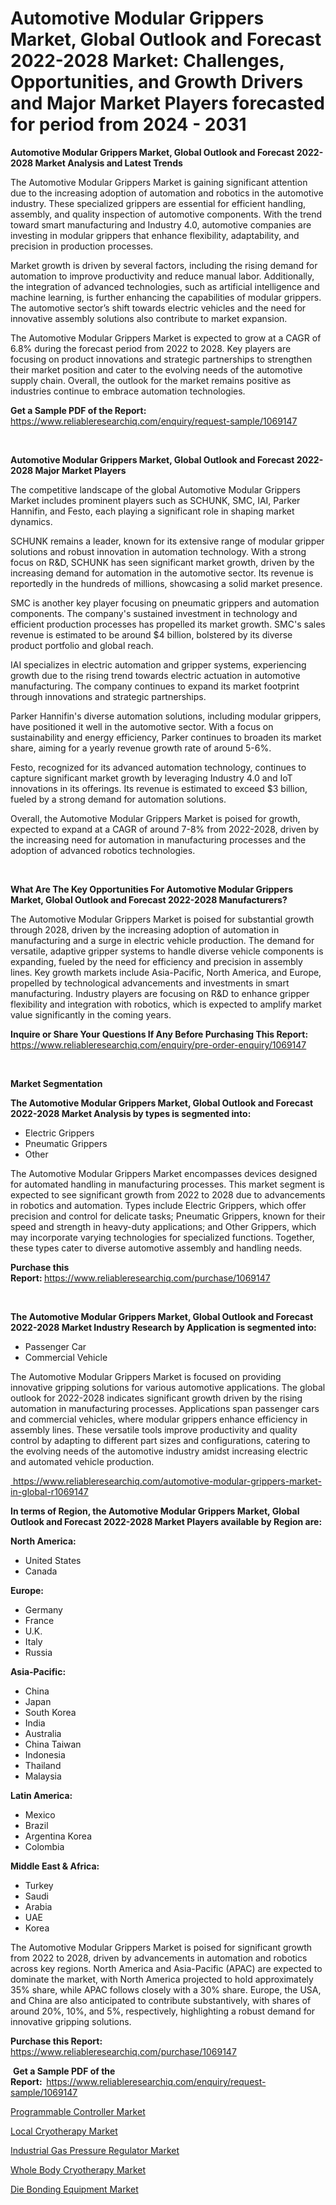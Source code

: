 <p><h1>Automotive Modular Grippers Market, Global Outlook and Forecast 2022-2028 Market: Challenges, Opportunities, and Growth Drivers and Major Market Players forecasted for period from 2024 - 2031</h1></p><p><strong>Automotive Modular Grippers Market, Global Outlook and Forecast 2022-2028 Market Analysis and Latest Trends</strong></p>
<p><p>The Automotive Modular Grippers Market is gaining significant attention due to the increasing adoption of automation and robotics in the automotive industry. These specialized grippers are essential for efficient handling, assembly, and quality inspection of automotive components. With the trend toward smart manufacturing and Industry 4.0, automotive companies are investing in modular grippers that enhance flexibility, adaptability, and precision in production processes.</p><p>Market growth is driven by several factors, including the rising demand for automation to improve productivity and reduce manual labor. Additionally, the integration of advanced technologies, such as artificial intelligence and machine learning, is further enhancing the capabilities of modular grippers. The automotive sector’s shift towards electric vehicles and the need for innovative assembly solutions also contribute to market expansion.</p><p>The Automotive Modular Grippers Market is expected to grow at a CAGR of 6.8% during the forecast period from 2022 to 2028. Key players are focusing on product innovations and strategic partnerships to strengthen their market position and cater to the evolving needs of the automotive supply chain. Overall, the outlook for the market remains positive as industries continue to embrace automation technologies.</p></p>
<p><strong>Get a Sample PDF of the Report:&nbsp;</strong> <a href="https://www.reliableresearchiq.com/enquiry/request-sample/1069147?utm_campaign=123&utm_medium=2&utm_source=Github&utm_content=ia&utm_term=17112024&utm_id=automotive-modular-grippers-market-global-outlook-and-forecast-2022-2028">https://www.reliableresearchiq.com/enquiry/request-sample/1069147</a></p>
<p>&nbsp;</p>
<p><strong>Automotive Modular Grippers Market, Global Outlook and Forecast 2022-2028 Major Market Players</strong></p>
<p><p>The competitive landscape of the global Automotive Modular Grippers Market includes prominent players such as SCHUNK, SMC, IAI, Parker Hannifin, and Festo, each playing a significant role in shaping market dynamics.</p><p>SCHUNK remains a leader, known for its extensive range of modular gripper solutions and robust innovation in automation technology. With a strong focus on R&D, SCHUNK has seen significant market growth, driven by the increasing demand for automation in the automotive sector. Its revenue is reportedly in the hundreds of millions, showcasing a solid market presence.</p><p>SMC is another key player focusing on pneumatic grippers and automation components. The company's sustained investment in technology and efficient production processes has propelled its market growth. SMC's sales revenue is estimated to be around $4 billion, bolstered by its diverse product portfolio and global reach.</p><p>IAI specializes in electric automation and gripper systems, experiencing growth due to the rising trend towards electric actuation in automotive manufacturing. The company continues to expand its market footprint through innovations and strategic partnerships.</p><p>Parker Hannifin's diverse automation solutions, including modular grippers, have positioned it well in the automotive sector. With a focus on sustainability and energy efficiency, Parker continues to broaden its market share, aiming for a yearly revenue growth rate of around 5-6%.</p><p>Festo, recognized for its advanced automation technology, continues to capture significant market growth by leveraging Industry 4.0 and IoT innovations in its offerings. Its revenue is estimated to exceed $3 billion, fueled by a strong demand for automation solutions.</p><p>Overall, the Automotive Modular Grippers Market is poised for growth, expected to expand at a CAGR of around 7-8% from 2022-2028, driven by the increasing need for automation in manufacturing processes and the adoption of advanced robotics technologies.</p></p>
<p>&nbsp;</p>
<p><strong>What Are The Key Opportunities For Automotive Modular Grippers Market, Global Outlook and Forecast 2022-2028 Manufacturers?</strong></p>
<p><p>The Automotive Modular Grippers Market is poised for substantial growth through 2028, driven by the increasing adoption of automation in manufacturing and a surge in electric vehicle production. The demand for versatile, adaptive gripper systems to handle diverse vehicle components is expanding, fueled by the need for efficiency and precision in assembly lines. Key growth markets include Asia-Pacific, North America, and Europe, propelled by technological advancements and investments in smart manufacturing. Industry players are focusing on R&D to enhance gripper flexibility and integration with robotics, which is expected to amplify market value significantly in the coming years.</p></p>
<p><strong>Inquire or Share Your Questions If Any Before Purchasing This Report:</strong> <a href="https://www.reliableresearchiq.com/enquiry/pre-order-enquiry/1069147?utm_campaign=123&utm_medium=2&utm_source=Github&utm_content=ia&utm_term=17112024&utm_id=automotive-modular-grippers-market-global-outlook-and-forecast-2022-2028">https://www.reliableresearchiq.com/enquiry/pre-order-enquiry/1069147</a></p>
<p>&nbsp;</p>
<p><strong>Market Segmentation</strong></p>
<p><strong>The Automotive Modular Grippers Market, Global Outlook and Forecast 2022-2028 Market Analysis by types is segmented into:</strong></p>
<p><ul><li>Electric Grippers</li><li>Pneumatic Grippers</li><li>Other</li></ul></p>
<p><p>The Automotive Modular Grippers Market encompasses devices designed for automated handling in manufacturing processes. This market segment is expected to see significant growth from 2022 to 2028 due to advancements in robotics and automation. Types include Electric Grippers, which offer precision and control for delicate tasks; Pneumatic Grippers, known for their speed and strength in heavy-duty applications; and Other Grippers, which may incorporate varying technologies for specialized functions. Together, these types cater to diverse automotive assembly and handling needs.</p></p>
<p><strong>Purchase this Report:&nbsp;</strong><a href="https://www.reliableresearchiq.com/purchase/1069147?utm_campaign=123&utm_medium=2&utm_source=Github&utm_content=ia&utm_term=17112024&utm_id=automotive-modular-grippers-market-global-outlook-and-forecast-2022-2028">https://www.reliableresearchiq.com/purchase/1069147</a></p>
<p>&nbsp;</p>
<p><strong>The Automotive Modular Grippers Market, Global Outlook and Forecast 2022-2028 Market Industry Research by Application is segmented into:</strong></p>
<p><ul><li>Passenger Car</li><li>Commercial Vehicle</li></ul></p>
<p><p>The Automotive Modular Grippers Market is focused on providing innovative gripping solutions for various automotive applications. The global outlook for 2022-2028 indicates significant growth driven by the rising automation in manufacturing processes. Applications span passenger cars and commercial vehicles, where modular grippers enhance efficiency in assembly lines. These versatile tools improve productivity and quality control by adapting to different part sizes and configurations, catering to the evolving needs of the automotive industry amidst increasing electric and automated vehicle production.</p></p>
<p><a href="https://www.reliableresearchiq.com/automotive-modular-grippers-market-in-global-r1069147?utm_campaign=123&utm_medium=2&utm_source=Github&utm_content=ia&utm_term=17112024&utm_id=automotive-modular-grippers-market-global-outlook-and-forecast-2022-2028">&nbsp;https://www.reliableresearchiq.com/automotive-modular-grippers-market-in-global-r1069147</a></p>
<p><strong>In terms of Region, the Automotive Modular Grippers Market, Global Outlook and Forecast 2022-2028 Market Players available by Region are:</strong></p>
<p>
    <p> <strong> North America: </strong>
        <ul>
            <li>United States</li>
            <li>Canada</li>
        </ul>
        </p> 
    <p> <strong> Europe: </strong>
        <ul>
            <li>Germany</li>
            <li>France</li>
            <li>U.K.</li>
            <li>Italy</li>
            <li>Russia</li>
        </ul>
        </p> 
    <p> <strong> Asia-Pacific: </strong>
        <ul>
            <li>China</li>
            <li>Japan</li>
            <li>South Korea</li>
            <li>India</li>
            <li>Australia</li>
            <li>China Taiwan</li>
            <li>Indonesia</li>
            <li>Thailand</li>
            <li>Malaysia</li>
        </ul>
        </p> 
    <p> <strong> Latin America: </strong>
        <ul>
            <li>Mexico</li>
            <li>Brazil</li>
            <li>Argentina Korea</li>
            <li>Colombia</li>
        </ul>
        </p> 
    <p> <strong> Middle East & Africa: </strong>
        <ul>
            <li>Turkey</li>
            <li>Saudi</li>
            <li>Arabia</li>
            <li>UAE</li>
            <li>Korea</li>
        </ul>
    </p>
    </p>
<p><p>The Automotive Modular Grippers Market is poised for significant growth from 2022 to 2028, driven by advancements in automation and robotics across key regions. North America and Asia-Pacific (APAC) are expected to dominate the market, with North America projected to hold approximately 35% share, while APAC follows closely with a 30% share. Europe, the USA, and China are also anticipated to contribute substantively, with shares of around 20%, 10%, and 5%, respectively, highlighting a robust demand for innovative gripping solutions.</p></p>
<p><strong>Purchase this Report: </strong><a href="https://www.reliableresearchiq.com/purchase/1069147?utm_campaign=123&utm_medium=2&utm_source=Github&utm_content=ia&utm_term=17112024&utm_id=automotive-modular-grippers-market-global-outlook-and-forecast-2022-2028">https://www.reliableresearchiq.com/purchase/1069147</a></p>
<p>&nbsp;<strong>Get a Sample PDF of the Report:&nbsp;&nbsp;</strong><a href="https://www.reliableresearchiq.com/enquiry/request-sample/1069147?utm_campaign=123&utm_medium=2&utm_source=Github&utm_content=ia&utm_term=17112024&utm_id=automotive-modular-grippers-market-global-outlook-and-forecast-2022-2028">https://www.reliableresearchiq.com/enquiry/request-sample/1069147</a></p>
<p><strong></strong></p>
<p><p><a href="https://www.linkedin.com/pulse/programmable-controller-market-revolution-2024-2031-trends-v7une?utm_campaign=123&utm_medium=2&utm_source=Github&utm_content=ia&utm_term=17112024&utm_id=automotive-modular-grippers-market-global-outlook-and-forecast-2022-2028">Programmable Controller Market</a></p><p><a href="https://issuu.com/reportprime-2/docs/local-cryotherapy-market-size-2030._a24048ea00130b?utm_campaign=123&utm_medium=2&utm_source=Github&utm_content=ia&utm_term=17112024&utm_id=automotive-modular-grippers-market-global-outlook-and-forecast-2022-2028">Local Cryotherapy Market</a></p><p><a href="https://www.linkedin.com/pulse/industrial-gas-pressure-regulator-market-consolidation-qihje?utm_campaign=123&utm_medium=2&utm_source=Github&utm_content=ia&utm_term=17112024&utm_id=automotive-modular-grippers-market-global-outlook-and-forecast-2022-2028">Industrial Gas Pressure Regulator Market</a></p><p><a href="https://issuu.com/reportprime-2/docs/whole-body-cryotherapy-market-size-_5af7a5b9673c9b?utm_campaign=123&utm_medium=2&utm_source=Github&utm_content=ia&utm_term=17112024&utm_id=automotive-modular-grippers-market-global-outlook-and-forecast-2022-2028">Whole Body Cryotherapy Market</a></p><p><a href="https://www.linkedin.com/pulse/die-bonding-equipment-market-forecasts-trends-impact-p8fse?utm_campaign=123&utm_medium=2&utm_source=Github&utm_content=ia&utm_term=17112024&utm_id=automotive-modular-grippers-market-global-outlook-and-forecast-2022-2028">Die Bonding Equipment Market</a></p></p>